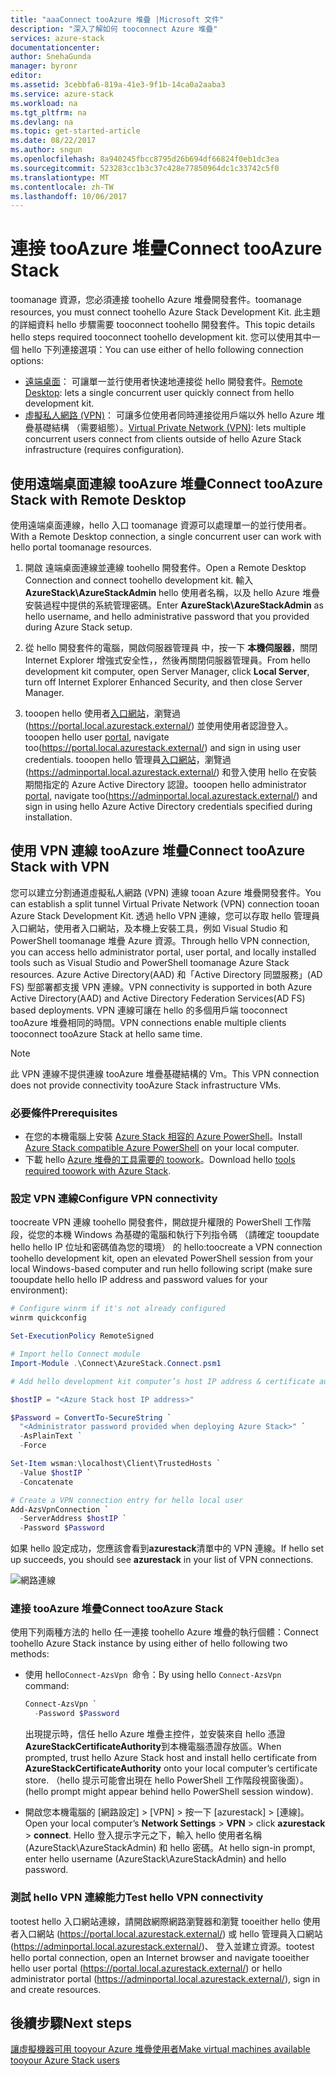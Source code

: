 ```yaml
---
title: "aaaConnect tooAzure 堆疊 |Microsoft 文件"
description: "深入了解如何 tooconnect Azure 堆疊"
services: azure-stack
documentationcenter: 
author: SnehaGunda
manager: byronr
editor: 
ms.assetid: 3cebbfa6-819a-41e3-9f1b-14ca0a2aaba3
ms.service: azure-stack
ms.workload: na
ms.tgt_pltfrm: na
ms.devlang: na
ms.topic: get-started-article
ms.date: 08/22/2017
ms.author: sngun
ms.openlocfilehash: 8a940245fbcc8795d26b694df66824f0eb1dc3ea
ms.sourcegitcommit: 523283cc1b3c37c428e77850964dc1c33742c5f0
ms.translationtype: MT
ms.contentlocale: zh-TW
ms.lasthandoff: 10/06/2017
---
```

# <a name="connect-tooazure-stack"></a><span data-ttu-id="86802-103">連接 tooAzure 堆疊</span><span class="sxs-lookup"><span data-stu-id="86802-103">Connect tooAzure Stack</span></span>

<span data-ttu-id="86802-104">toomanage 資源，您必須連接 toohello Azure 堆疊開發套件。</span><span class="sxs-lookup"><span data-stu-id="86802-104">toomanage resources, you must connect toohello Azure Stack Development Kit.</span></span> <span data-ttu-id="86802-105">此主題的詳細資料 hello 步驟需要 tooconnect toohello 開發套件。</span><span class="sxs-lookup"><span data-stu-id="86802-105">This topic details hello steps required tooconnect toohello development kit.</span></span> <span data-ttu-id="86802-106">您可以使用其中一個 hello 下列連接選項：</span><span class="sxs-lookup"><span data-stu-id="86802-106">You can use either of hello following connection options:</span></span>

* <span data-ttu-id="86802-107">[遠端桌面](#connect-with-remote-desktop)： 可讓單一並行使用者快速地連接從 hello 開發套件。</span><span class="sxs-lookup"><span data-stu-id="86802-107">[Remote Desktop](#connect-with-remote-desktop): lets a single concurrent user quickly connect from hello development kit.</span></span>
* <span data-ttu-id="86802-108">[虛擬私人網路 (VPN)](#connect-with-vpn)： 可讓多位使用者同時連接從用戶端以外 hello Azure 堆疊基礎結構 （需要組態）。</span><span class="sxs-lookup"><span data-stu-id="86802-108">[Virtual Private Network (VPN)](#connect-with-vpn): lets multiple concurrent users connect from clients outside of hello Azure Stack infrastructure (requires configuration).</span></span>

## <a name="connect-tooazure-stack-with-remote-desktop"></a><span data-ttu-id="86802-109">使用遠端桌面連線 tooAzure 堆疊</span><span class="sxs-lookup"><span data-stu-id="86802-109">Connect tooAzure Stack with Remote Desktop</span></span>
<span data-ttu-id="86802-110">使用遠端桌面連線，hello 入口 toomanage 資源可以處理單一的並行使用者。</span><span class="sxs-lookup"><span data-stu-id="86802-110">With a Remote Desktop connection, a single concurrent user can work with hello portal toomanage resources.</span></span>

1. <span data-ttu-id="86802-111">開啟 遠端桌面連線並連線 toohello 開發套件。</span><span class="sxs-lookup"><span data-stu-id="86802-111">Open a Remote Desktop Connection and connect toohello development kit.</span></span> <span data-ttu-id="86802-112">輸入**AzureStack\AzureStackAdmin** hello 使用者名稱，以及 hello Azure 堆疊安裝過程中提供的系統管理密碼。</span><span class="sxs-lookup"><span data-stu-id="86802-112">Enter **AzureStack\AzureStackAdmin** as hello username, and hello administrative password that you provided during Azure Stack setup.</span></span>  

2. <span data-ttu-id="86802-113">從 hello 開發套件的電腦，開啟伺服器管理員 中，按一下 **本機伺服器**，關閉 Internet Explorer 增強式安全性，，然後再關閉伺服器管理員。</span><span class="sxs-lookup"><span data-stu-id="86802-113">From hello development kit computer, open Server Manager, click **Local Server**, turn off Internet Explorer Enhanced Security, and then close Server Manager.</span></span>

3. <span data-ttu-id="86802-114">tooopen hello 使用者[入口網站](azure-stack-key-features.md#portal)，瀏覽過 (https://portal.local.azurestack.external/) 並使用使用者認證登入。</span><span class="sxs-lookup"><span data-stu-id="86802-114">tooopen hello user [portal](azure-stack-key-features.md#portal), navigate too(https://portal.local.azurestack.external/) and sign in using user credentials.</span></span> <span data-ttu-id="86802-115">tooopen hello 管理員[入口網站](azure-stack-key-features.md#portal)，瀏覽過 (https://adminportal.local.azurestack.external/) 和登入使用 hello 在安裝期間指定的 Azure Active Directory 認證。</span><span class="sxs-lookup"><span data-stu-id="86802-115">tooopen hello administrator [portal](azure-stack-key-features.md#portal), navigate too(https://adminportal.local.azurestack.external/) and sign in using hello Azure Active Directory credentials specified during installation.</span></span>

## <a name="connect-tooazure-stack-with-vpn"></a><span data-ttu-id="86802-116">使用 VPN 連線 tooAzure 堆疊</span><span class="sxs-lookup"><span data-stu-id="86802-116">Connect tooAzure Stack with VPN</span></span>

<span data-ttu-id="86802-117">您可以建立分割通道虛擬私人網路 (VPN) 連線 tooan Azure 堆疊開發套件。</span><span class="sxs-lookup"><span data-stu-id="86802-117">You can establish a split tunnel Virtual Private Network (VPN) connection tooan Azure Stack Development Kit.</span></span> <span data-ttu-id="86802-118">透過 hello VPN 連線，您可以存取 hello 管理員入口網站，使用者入口網站，及本機上安裝工具，例如 Visual Studio 和 PowerShell toomanage 堆疊 Azure 資源。</span><span class="sxs-lookup"><span data-stu-id="86802-118">Through hello VPN connection, you can access hello administrator portal, user portal, and locally installed tools such as Visual Studio and PowerShell toomanage Azure Stack resources.</span></span> <span data-ttu-id="86802-119">Azure Active Directory(AAD) 和「Active Directory 同盟服務」(AD FS) 型部署都支援 VPN 連線。</span><span class="sxs-lookup"><span data-stu-id="86802-119">VPN connectivity is supported in both Azure Active Directory(AAD) and Active Directory Federation Services(AD FS) based deployments.</span></span> <span data-ttu-id="86802-120">VPN 連線可讓在 hello 的多個用戶端 tooconnect tooAzure 堆疊相同的時間。</span><span class="sxs-lookup"><span data-stu-id="86802-120">VPN connections enable multiple clients tooconnect tooAzure Stack at hello same time.</span></span> 

> [!NOTE] 
> <span data-ttu-id="86802-121">此 VPN 連線不提供連線 tooAzure 堆疊基礎結構的 Vm。</span><span class="sxs-lookup"><span data-stu-id="86802-121">This VPN connection does not provide connectivity tooAzure Stack infrastructure VMs.</span></span> 

### <a name="prerequisites"></a><span data-ttu-id="86802-122">必要條件</span><span class="sxs-lookup"><span data-stu-id="86802-122">Prerequisites</span></span>

* <span data-ttu-id="86802-123">在您的本機電腦上安裝 [Azure Stack 相容的 Azure PowerShell](azure-stack-powershell-install.md)。</span><span class="sxs-lookup"><span data-stu-id="86802-123">Install [Azure Stack compatible Azure PowerShell](azure-stack-powershell-install.md) on your local computer.</span></span>  
* <span data-ttu-id="86802-124">下載 hello [Azure 堆疊的工具需要的 toowork](azure-stack-powershell-download.md)。</span><span class="sxs-lookup"><span data-stu-id="86802-124">Download hello [tools required toowork with Azure Stack](azure-stack-powershell-download.md).</span></span> 

### <a name="configure-vpn-connectivity"></a><span data-ttu-id="86802-125">設定 VPN 連線</span><span class="sxs-lookup"><span data-stu-id="86802-125">Configure VPN connectivity</span></span>

<span data-ttu-id="86802-126">toocreate VPN 連線 toohello 開發套件，開啟提升權限的 PowerShell 工作階段，從您的本機 Windows 為基礎的電腦和執行下列指令碼 （請確定 tooupdate hello hello IP 位址和密碼值為您的環境） 的 hello:</span><span class="sxs-lookup"><span data-stu-id="86802-126">toocreate a VPN connection toohello development kit, open an elevated PowerShell session from your local Windows-based computer and run hello following script (make sure tooupdate hello hello IP address and password values for your environment):</span></span>

```PowerShell 
# Configure winrm if it's not already configured
winrm quickconfig  

Set-ExecutionPolicy RemoteSigned

# Import hello Connect module
Import-Module .\Connect\AzureStack.Connect.psm1 

# Add hello development kit computer’s host IP address & certificate authority (CA) toohello list of trusted hosts. Make sure tooupdate hello hello IP address and password values for your environment. 

$hostIP = "<Azure Stack host IP address>"

$Password = ConvertTo-SecureString `
  "<Administrator password provided when deploying Azure Stack>" `
  -AsPlainText `
  -Force

Set-Item wsman:\localhost\Client\TrustedHosts `
  -Value $hostIP `
  -Concatenate

# Create a VPN connection entry for hello local user
Add-AzsVpnConnection `
  -ServerAddress $hostIP `
  -Password $Password

```

<span data-ttu-id="86802-127">如果 hello 設定成功，您應該會看到**azurestack**清單中的 VPN 連線。</span><span class="sxs-lookup"><span data-stu-id="86802-127">If hello set up succeeds, you should see **azurestack** in your list of VPN connections.</span></span>

![網路連線](media/azure-stack-connect-azure-stack/image3.png)  

### <a name="connect-tooazure-stack"></a><span data-ttu-id="86802-129">連接 tooAzure 堆疊</span><span class="sxs-lookup"><span data-stu-id="86802-129">Connect tooAzure Stack</span></span>

<span data-ttu-id="86802-130">使用下列兩種方法的 hello 任一連接 toohello Azure 堆疊的執行個體：</span><span class="sxs-lookup"><span data-stu-id="86802-130">Connect toohello Azure Stack instance by using either of hello following two methods:</span></span>  

* <span data-ttu-id="86802-131">使用 hello`Connect-AzsVpn `命令：</span><span class="sxs-lookup"><span data-stu-id="86802-131">By using hello `Connect-AzsVpn ` command:</span></span> 
    
  ```PowerShell
  Connect-AzsVpn `
    -Password $Password
  ```

  <span data-ttu-id="86802-132">出現提示時，信任 hello Azure 堆疊主控件，並安裝來自 hello 憑證**AzureStackCertificateAuthority**到本機電腦憑證存放區。</span><span class="sxs-lookup"><span data-stu-id="86802-132">When prompted, trust hello Azure Stack host and install hello certificate from **AzureStackCertificateAuthority** onto your local computer’s certificate store.</span></span> <span data-ttu-id="86802-133">（hello 提示可能會出現在 hello PowerShell 工作階段視窗後面）。</span><span class="sxs-lookup"><span data-stu-id="86802-133">(hello prompt might appear behind hello PowerShell session window).</span></span> 

* <span data-ttu-id="86802-134">開啟您本機電腦的 [網路設定] > [VPN] > 按一下 [azurestack] > [連線]。</span><span class="sxs-lookup"><span data-stu-id="86802-134">Open your local computer’s **Network Settings** > **VPN** > click **azurestack** > **connect**.</span></span> <span data-ttu-id="86802-135">Hello 登入提示字元之下，輸入 hello 使用者名稱 (AzureStack\AzureStackAdmin) 和 hello 密碼。</span><span class="sxs-lookup"><span data-stu-id="86802-135">At hello sign-in prompt, enter hello username (AzureStack\AzureStackAdmin) and hello password.</span></span>

### <a name="test-hello-vpn-connectivity"></a><span data-ttu-id="86802-136">測試 hello VPN 連線能力</span><span class="sxs-lookup"><span data-stu-id="86802-136">Test hello VPN connectivity</span></span>

<span data-ttu-id="86802-137">tootest hello 入口網站連線，請開啟網際網路瀏覽器和瀏覽 tooeither hello 使用者入口網站 (https://portal.local.azurestack.external/) 或 hello 管理員入口網站 (https://adminportal.local.azurestack.external/)、 登入並建立資源。</span><span class="sxs-lookup"><span data-stu-id="86802-137">tootest hello portal connection, open an Internet browser and navigate tooeither hello user portal (https://portal.local.azurestack.external/) or hello administrator portal (https://adminportal.local.azurestack.external/), sign in and create resources.</span></span>  

## <a name="next-steps"></a><span data-ttu-id="86802-138">後續步驟</span><span class="sxs-lookup"><span data-stu-id="86802-138">Next steps</span></span>

[<span data-ttu-id="86802-139">讓虛擬機器可用 tooyour Azure 堆疊使用者</span><span class="sxs-lookup"><span data-stu-id="86802-139">Make virtual machines available tooyour Azure Stack users</span></span>](azure-stack-tutorial-tenant-vm.md)


